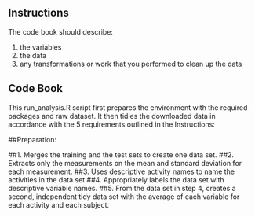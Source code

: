 ## Instructions
The code book should describe:
1. the variables 
2. the data
3. any transformations or work that you performed to clean up the data

## Code Book
This run_analysis.R script first prepares the environment with the required packages and raw dataset.
It then tidies the downloaded data in accordance with the 5 requirements outlined in the Instructions:

##Preparation:

##1. Merges the training and the test sets to create one data set.
##2. Extracts only the measurements on the mean and standard deviation for each measurement.
##3. Uses descriptive activity names to name the activities in the data set
##4. Appropriately labels the data set with descriptive variable names.
##5. From the data set in step 4, creates a second, independent tidy data set with the average of each variable for each activity and each subject.
